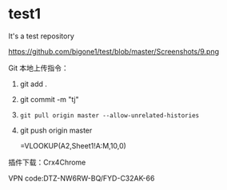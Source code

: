 # test1
It's a test repository

https://github.com/bigone1/test/blob/master/Screenshots/9.png

Git 本地上传指令：
1. git add .

2. git commit -m "tj"

3. ```
   git pull origin master --allow-unrelated-histories
   ```

4. git push origin master

   =VLOOKUP(A2,Sheet1!A:M,10,0)

插件下载：Crx4Chrome

VPN code:DTZ-NW6RW-BQ/FYD-C32AK-66